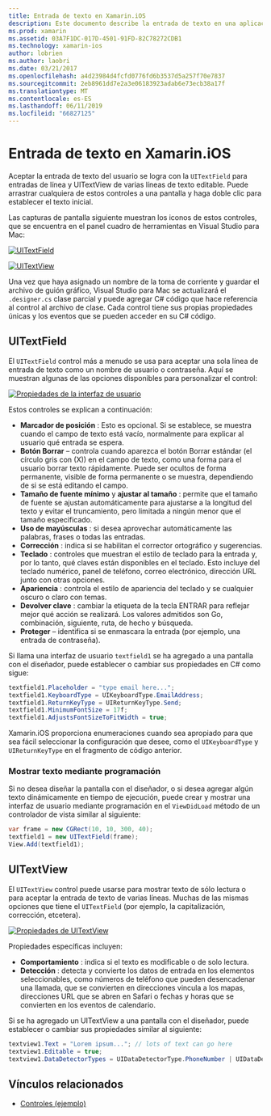 ```yaml
---
title: Entrada de texto en Xamarin.iOS
description: Este documento describe la entrada de texto en una aplicación de Xamarin.iOS. Describe el uso de interfaz de usuario y UITextVIew mediante programación y en el Diseñador de iOS.
ms.prod: xamarin
ms.assetid: 03A7F1DC-017D-4501-91FD-82C78272CDB1
ms.technology: xamarin-ios
author: lobrien
ms.author: laobri
ms.date: 03/21/2017
ms.openlocfilehash: a4d23984d4fcfd0776fd6b3537d5a257f70e7837
ms.sourcegitcommit: 2eb8961dd7e2a3e06183923adab6e73ecb38a17f
ms.translationtype: MT
ms.contentlocale: es-ES
ms.lasthandoff: 06/11/2019
ms.locfileid: "66827125"
---
```

# <a name="text-input-in-xamarinios"></a>Entrada de texto en Xamarin.iOS

Aceptar la entrada de texto del usuario se logra con la `UITextField` para entradas de línea y UITextView de varias líneas de texto editable. Puede arrastrar cualquiera de estos controles a una pantalla y haga doble clic para establecer el texto inicial.

Las capturas de pantalla siguiente muestran los iconos de estos controles, que se encuentra en el panel cuadro de herramientas en Visual Studio para Mac:

 [![](text-input-images/image11a.png "UITextField")](text-input-images/image11a.png#lightbox)

 [![](text-input-images/image13a.png "UITextView")](text-input-images/image13a.png#lightbox)

Una vez que haya asignado un nombre de la toma de corriente y guardar el archivo de guión gráfico, Visual Studio para Mac se actualizará el `.designer.cs` clase parcial y puede agregar C# código que hace referencia al control al archivo de clase. Cada control tiene sus propias propiedades únicas y los eventos que se pueden acceder en su C# código.

 <a name="UITextField" />


## <a name="uitextfield"></a>UITextField

El `UITextField` control más a menudo se usa para aceptar una sola línea de entrada de texto como un nombre de usuario o contraseña. Aquí se muestran algunas de las opciones disponibles para personalizar el control:

 [![](text-input-images/image15a.png "Propiedades de la interfaz de usuario")](text-input-images/image15a.png#lightbox)

Estos controles se explican a continuación:

-  **Marcador de posición** : Esto es opcional. Si se establece, se muestra cuando el campo de texto está vacío, normalmente para explicar al usuario qué entrada se espera.
-  **Botón Borrar** – controla cuando aparezca el botón Borrar estándar (el círculo gris con (X)) en el campo de texto, como una forma para el usuario borrar texto rápidamente. Puede ser ocultos de forma permanente, visible de forma permanente o se muestra, dependiendo de si se está editando el campo.
-  **Tamaño de fuente mínimo** y **ajustar al tamaño** : permite que el tamaño de fuente se ajustan automáticamente para ajustarse a la longitud del texto y evitar el truncamiento, pero limitada a ningún menor que el tamaño especificado.
-  **Uso de mayúsculas** : si desea aprovechar automáticamente las palabras, frases o todas las entradas.
-  **Corrección** : indica si se habilitan el corrector ortográfico y sugerencias.
-  **Teclado** : controles que muestran el estilo de teclado para la entrada y, por lo tanto, qué claves están disponibles en el teclado. Esto incluye del teclado numérico, panel de teléfono, correo electrónico, dirección URL junto con otras opciones.
-  **Apariencia** : controla el estilo de apariencia del teclado y se cualquier oscuro o claro con temas.
-  **Devolver clave** : cambiar la etiqueta de la tecla ENTRAR para reflejar mejor qué acción se realizará. Los valores admitidos son Go, combinación, siguiente, ruta, de hecho y búsqueda.
-  **Proteger** – identifica si se enmascara la entrada (por ejemplo, una entrada de contraseña).


Si llama una interfaz de usuario `textfield1` se ha agregado a una pantalla con el diseñador, puede establecer o cambiar sus propiedades en C# como sigue:

```csharp
textfield1.Placeholder = "type email here...";
textfield1.KeyboardType = UIKeyboardType.EmailAddress;
textfield1.ReturnKeyType = UIReturnKeyType.Send;
textfield1.MinimumFontSize = 17f;
textfield1.AdjustsFontSizeToFitWidth = true;
```

Xamarin.iOS proporciona enumeraciones cuando sea apropiado para que sea fácil seleccionar la configuración que desee, como el `UIKeyboardType` y `UIReturnKeyType` en el fragmento de código anterior.

### <a name="display-text-programmatically"></a>Mostrar texto mediante programación

Si no desea diseñar la pantalla con el diseñador, o si desea agregar algún texto dinámicamente en tiempo de ejecución, puede crear y mostrar una interfaz de usuario mediante programación en el `ViewDidLoad` método de un controlador de vista similar al siguiente:

```csharp
var frame = new CGRect(10, 10, 300, 40);
textfield1 = new UITextField(frame);
View.Add(textfield1);
```

 <a name="UITextView" />


## <a name="uitextview"></a>UITextView

El `UITextView` control puede usarse para mostrar texto de sólo lectura o para aceptar la entrada de texto de varias líneas. Muchas de las mismas opciones que tiene el `UITextField` (por ejemplo, la capitalización, corrección, etcetera).

 [![](text-input-images/image16a.png "Propiedades de UITextView")](text-input-images/image16a.png#lightbox)

Propiedades específicas incluyen:

-  **Comportamiento** : indica si el texto es modificable o de solo lectura.
-  **Detección** : detecta y convierte los datos de entrada en los elementos seleccionables, como números de teléfono que pueden desencadenar una llamada, que se convierten en direcciones vincula a los mapas, direcciones URL que se abren en Safari o fechas y horas que se convierten en los eventos de calendario.


Si se ha agregado un UITextView a una pantalla con el diseñador, puede establecer o cambiar sus propiedades similar al siguiente:

```csharp
textview1.Text = "Lorem ipsum..."; // lots of text can go here
textview1.Editable = true;
textview1.DataDetectorTypes = UIDataDetectorType.PhoneNumber | UIDataDetectorType.Link;
```



## <a name="related-links"></a>Vínculos relacionados

- [Controles (ejemplo)](https://developer.xamarin.com/samples/monotouch/Controls/)
